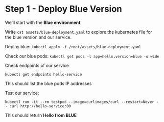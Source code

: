 # Step 1 - Deploy Blue Version

We’ll start with the **Blue environment**.

Write `cat assets/blue-deployment.yaml` to explore the kubernetes file for the blue version and our service. 

Deploy blue: `kubectl apply -f /root/assets/blue-deployment.yaml`

Check our blue pods: `kubectl get pods -l app=hello,version=blue -o wide`

Check endpoints of our service

`kubectl get endpoints hello-service`

This should list the blue pods IP addresses

Test our service:

`kubectl run -it --rm testpod --image=curlimages/curl --restart=Never -- curl http://hello-service:80`

This should return **Hello from BLUE**